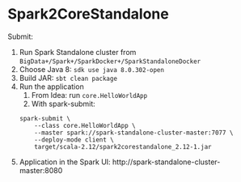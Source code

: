 # Spark2CoreStandalone

Submit:

1. Run Spark Standalone cluster from `BigData+/Spark+/SparkDocker+/SparkStandaloneDocker`
2. Choose Java 8: `sdk use java 8.0.302-open`
3. Build JAR: `sbt clean package`
4. Run the application
    1. From Idea: run `core.HelloWorldApp`
    2. With spark-submit:
    ```
    spark-submit \
        --class core.HelloWorldApp \
        --master spark://spark-standalone-cluster-master:7077 \
        --deploy-mode client \
        target/scala-2.12/spark2corestandalone_2.12-1.jar
    ```
7. Application in the Spark UI: http://spark-standalone-cluster-master:8080